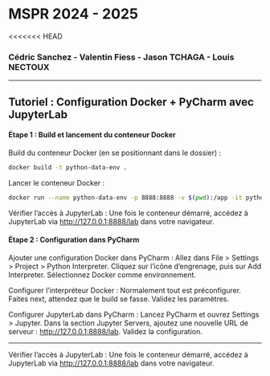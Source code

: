# MSPR 2024 - 2025
<<<<<<< HEAD
### Cédric Sanchez - Valentin Fiess - Jason TCHAGA - Louis NECTOUX ###


------



Tutoriel : Configuration Docker + PyCharm avec JupyterLab
---

#### Étape 1 : Build et lancement du conteneur Docker

Build du conteneur Docker (en se positionnant dans le dossier) :

```bash
docker build -t python-data-env .
```

Lancer le conteneur Docker :
```bash
docker run --name python-data-env -p 8888:8888 -v $(pwd):/app -it python-data-env
```

Vérifier l’accès à JupyterLab :
Une fois le conteneur démarré, accédez à JupyterLab via http://127.0.0.1:8888/lab dans votre navigateur.

#### Étape 2 : Configuration dans PyCharm

Ajouter une configuration Docker dans PyCharm :
Allez dans File > Settings > Project > Python Interpreter.
Cliquez sur l’icône d’engrenage, puis sur Add Interpreter.
Sélectionnez Docker comme environnement.

Configurer l’interpréteur Docker :
Normalement tout est préconfigurer. Faites next, attendez que le build se fasse.
Validez les paramètres.

Configurer JupyterLab dans PyCharm :
Lancez PyCharm et ouvrez Settings > Jupyter.
Dans la section Jupyter Servers, ajoutez une nouvelle URL de serveur : http://127.0.0.1:8888/lab.
Validez la configuration.

---

Vérifier l’accès à JupyterLab :
Une fois le conteneur démarré, accédez à JupyterLab via http://127.0.0.1:8888/lab dans votre navigateur.